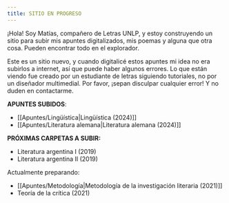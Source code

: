 ```yaml
---
title: SITIO EN PROGRESO
---
```

¡Hola! Soy Matías, compañero de Letras UNLP, y estoy construyendo un sitio para subir mis apuntes digitalizados, mis poemas y alguna que otra cosa. Pueden encontrar todo en el explorador.

Este es un sitio nuevo, y cuando digitalicé estos apuntes mi idea no era subirlos a internet, así que puede haber algunos errores.
Lo que están viendo fue creado por un estudiante de letras siguiendo tutoriales, no por un diseñador multimedial. Por favor, ¡sepan disculpar cualquier error! Y no duden en contactarme. 

**APUNTES SUBIDOS**:
- [[Apuntes/Lingüística|Lingüística (2024)]]
- [[Apuntes/Literatura alemana|Literatura alemana (2024)]]

**PRÓXIMAS CARPETAS A SUBIR:**
- Literatura argentina I (2019)
- Literatura argentina II (2019)

Actualmente preparando:
- [[Apuntes/Metodología|Metodología de la investigación literaria (2021)]]
- Teoría de la crítica (2021)